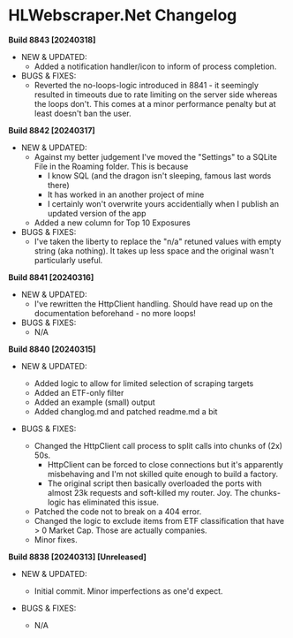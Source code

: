 # HLWebscraper.Net Changelog

**Build 8843 [20240318]** 
- NEW & UPDATED:
  - Added a notification handler/icon to inform of process completion.
- BUGS & FIXES:
  - Reverted the no-loops-logic introduced in 8841 - it seemingly resulted in timeouts due to rate limiting on the server side whereas the loops don't. This comes at a minor performance penalty but at least doesn't ban the user.

**Build 8842 [20240317]** 
- NEW & UPDATED:
  - Against my better judgement I've moved the "Settings" to a SQLite File in the Roaming folder. This is because
	- I know SQL (and the dragon isn't sleeping, famous last words there)
	- It has worked in an another project of mine
	- I certainly won't overwrite yours accidentially when I publish an updated version of the app
  - Added a new column for Top 10 Exposures
- BUGS & FIXES:
  - I've taken the liberty to replace the "n/a" retuned values with empty string (aka nothing). It takes up less space and the original wasn't particularly useful.

**Build 8841 [20240316]** 
- NEW & UPDATED:
  - I've rewritten the HttpClient handling. Should have read up on the documentation beforehand - no more loops!
- BUGS & FIXES:
  - N/A

**Build 8840 [20240315]** 
- NEW & UPDATED:
  - Added logic to allow for limited selection of scraping targets
  - Added an ETF-only filter
  - Added an example (small) output
  - Added changlog.md and patched readme.md a bit

- BUGS & FIXES:
  - Changed the HttpClient call process to split calls into chunks of (2x) 50s. 
	- HttpClient can be forced to close connections but it's apparently misbehaving and I'm not skilled quite enough to build a factory.
	- The original script then basically overloaded the ports with almost 23k requests and soft-killed my router. Joy. The chunks-logic has eliminated this issue.
  - Patched the code not to break on a 404 error.
  - Changed the logic to exclude items from ETF classification that have > 0 Market Cap. Those are actually companies.
  - Minor fixes.

**Build 8838 [20240313] [Unreleased]** 
- NEW & UPDATED:
  - Initial commit. Minor imperfections as one'd expect.

- BUGS & FIXES:
  - N/A